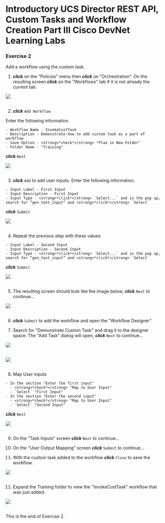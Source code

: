 # Introductory UCS Director REST API, Custom Tasks and Workflow Creation Part III Cisco DevNet Learning Labs

### Exercise 2
Add a workflow using the custom task.

  1. <strong>*click*</strong> on the "Policies" menu then <strong>*click*</strong> on "Orchestration". On the resulting screen <strong>*click*</strong> on the "Workflows" tab if it is not already the current tab.

  ![](/posts/files/ucsd-rest-api-103/assets/images/ucsd-rest-api-103-10.jpg)<br/><br/>

  2. <strong>*click*</strong> `Add Workflow`

  Enter the following information.

    - Workflow Name - InvokeCustTask
    - Description - Demonstrate how to add custom task as a part of workflow
    - Save Option - <strong>*check*</strong> "Plae in New Folder"
    - Folder Name - "Training"
  <strong>*click*</strong> `Next`

  ![](/posts/files/ucsd-rest-api-103/assets/images/ucsd-rest-api-103-11.jpg)<br/><br/>

  3. <strong>*click*</strong> `Add` to add user inputs. Enter the following information.

    - Input Label - First Input
    - Input Description - First Input
    - Input Type - <strong>*click*</strong> `Select...` and in the pop up, search for “gen_text_input” and <strong>*click*</strong> `Select`

  <strong>*click*</strong> `Submit`

  ![](/posts/files/ucsd-rest-api-103/assets/images/ucsd-rest-api-103-12.jpg)<br/><br/>

  4. Repeat the previous step with these values

    - Input Label - Second Input
    - Input Description - Second Input
    - Input Type - <strong>*click*</strong> `Select...` and in the pop up, search for “gen_text_input” and <strong>*click*</strong> `Select`

  <strong>*click*</strong> `Submit`

  ![](/posts/files/ucsd-rest-api-103/assets/images/ucsd-rest-api-103-13.jpg)<br/><br/>

  5. The resulting screen should look like the image below, <strong>*click*</strong> `Next` to continue...

  ![](/posts/files/ucsd-rest-api-103/assets/images/ucsd-rest-api-103-14.jpg)<br/><br/>

  6. <strong>*click*</strong> `Submit` to add the workflow and open the "Workflow Designer".

  7. Search for "Demonstrate Custom Task" and drag it to the designer space. The "Add Task" dialog will open, <strong>*click*</strong> `Next` to continue...

  ![](/posts/files/ucsd-rest-api-103/assets/images/ucsd-rest-api-103-15.jpg)<br/><br/>

  ![](/posts/files/ucsd-rest-api-103/assets/images/ucsd-rest-api-103-16.jpg)<br/><br/>

  8. Map User inputs

    - In the section "Enter the first input"
      - <strong>*check*</strong> "Map to User Input"
      - `Select` "First Input"
    - In the section "Enter the second input"
      - <strong>*check*</strong> "Map to User Input"
      - `Select` "Second Input"

  <strong>*click*</strong> `Next`

  ![](/posts/files/ucsd-rest-api-103/assets/images/ucsd-rest-api-103-17.jpg)<br/><br/>

  9. On the "Task Inputs" screen <strong>*click*</strong> `Next` to continue...

  10. On the "User Output Mapping" screen <strong>*click*</strong> `Submit` to continue...

  11. With the custom task added to the workflow <strong>*click*</strong> `Close` to save the workflow.

  ![](/posts/files/ucsd-rest-api-103/assets/images/ucsd-rest-api-103-18.jpg)<br/><br/>

  11. Expand the Training folder to view the "InvokeCustTask" workflow that was just added.

  ![](/posts/files/ucsd-rest-api-103/assets/images/ucsd-rest-api-103-19.jpg)<br/><br/>

  This is the end of Exercise 2.
